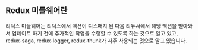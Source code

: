 ## Redux 미들웨어란

리덕스 미들웨어는 리덕스에서 액션이 디스패치 된 다음 리듀서에서 해당 액션을 받아와서 업데이트 하기 전에 추가적인 작업을 수행할 수 있도록 하는 것으로 알고 있고, redux-saga, redux-logger, redux-thunk가 자주 사용되는 것으로 알고 있습니다.

